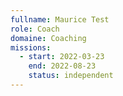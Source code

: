 ```yaml
---
fullname: Maurice Test
role: Coach
domaine: Coaching
missions:
  - start: 2022-03-23
    end: 2022-08-23
    status: independent
---
```


